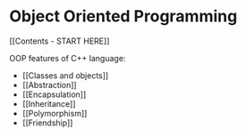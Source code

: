# Object Oriented Programming 

[[Contents - START HERE]]

OOP features of C++ language: 
* [[Classes and objects]]
* [[Abstraction]]
* [[Encapsulation]]
* [[Inheritance]]
* [[Polymorphism]]
* [[Friendship]]